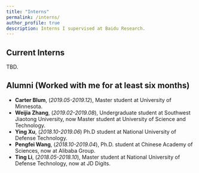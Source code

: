 ```yaml
---
title: "Interns"
permalink: /interns/
author_profile: true
description: Interns I supervised at Baidu Research.
---
```


Current Interns 
---
TBD.

Alumni (Worked with me for at least six months)
---
* **Carter Blum**, (*2019.05-2019.12*), Master student at University of Minnesota.
* **Weijia Zhang**, (*2019.02-2019.08*), Undergraduate student at Southwest Jiaotong University, now Master student at University of Science and Technology.
* **Ying Xu**, (*2018.10-2019.06*) Ph.D student at National University of Defense Technology.
* **Pengfei Wang**, (*2018.10-2019.04*), Ph.D. student at Chinese Academy of Sciences, now at Alibaba Group.
* **Ting Li**, (*2018.05-2018.10*), Master student at National University of Defense Technology, now at JD Digits.

